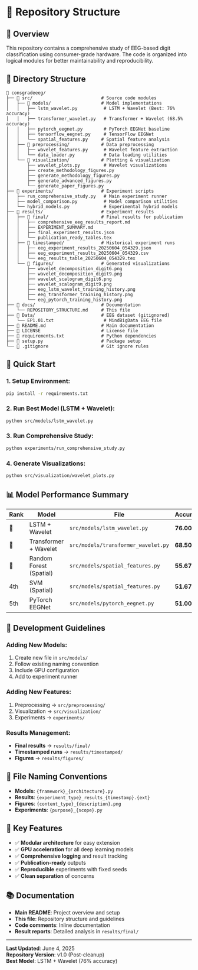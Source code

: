 # 📁 Repository Structure

## 🎯 **Overview**
This repository contains a comprehensive study of EEG-based digit classification using consumer-grade hardware. The code is organized into logical modules for better maintainability and reproducibility.

## 📂 **Directory Structure**

```
📁 consgradeeeg/
├── 📁 src/                          # Source code modules
│   ├── 📁 models/                   # Model implementations
│   │   ├── lstm_wavelet.py          # LSTM + Wavelet (Best: 76% accuracy)
│   │   ├── transformer_wavelet.py   # Transformer + Wavelet (68.5% accuracy)
│   │   ├── pytorch_eegnet.py        # PyTorch EEGNet baseline
│   │   ├── tensorflow_eegnet.py     # TensorFlow EEGNet
│   │   └── spatial_features.py     # Spatial feature analysis
│   ├── 📁 preprocessing/            # Data preprocessing
│   │   ├── wavelet_features.py      # Wavelet feature extraction
│   │   └── data_loader.py           # Data loading utilities
│   └── 📁 visualization/            # Plotting & visualization
│       ├── wavelet_plots.py         # Wavelet visualizations
│       ├── create_methodology_figures.py
│       ├── generate_methodology_figures.py
│       ├── generate_advanced_figures.py
│       └── generate_paper_figures.py
├── 📁 experiments/                  # Experiment scripts
│   ├── run_comprehensive_study.py   # Main experiment runner
│   ├── model_comparison.py          # Model comparison utilities
│   └── hybrid_models.py             # Experimental hybrid models
├── 📁 results/                      # Experiment results
│   ├── 📁 final/                    # Final results for publication
│   │   ├── comprehensive_eeg_results_report.md
│   │   ├── EXPERIMENT_SUMMARY.md
│   │   ├── final_experiment_results.json
│   │   └── publication_ready_tables.tex
│   ├── 📁 timestamped/              # Historical experiment runs
│   │   ├── eeg_experiment_results_20250604_054329.json
│   │   ├── eeg_experiment_results_20250604_054329.csv
│   │   └── eeg_results_table_20250604_054329.tex
│   └── 📁 figures/                  # Generated visualizations
│       ├── wavelet_decomposition_digit6.png
│       ├── wavelet_decomposition_digit9.png
│       ├── wavelet_scalogram_digit6.png
│       ├── wavelet_scalogram_digit9.png
│       ├── eeg_lstm_wavelet_training_history.png
│       ├── eeg_transformer_training_history.png
│       └── eeg_pytorch_training_history.png
├── 📁 docs/                         # Documentation
│   └── REPOSITORY_STRUCTURE.md     # This file
├── 📁 Data/                         # EEG dataset (gitignored)
│   └── EP1.01.txt                   # MindBigData EEG file
├── 📄 README.md                     # Main documentation
├── 📄 LICENSE                       # License file
├── 📄 requirements.txt              # Python dependencies
├── 📄 setup.py                      # Package setup
└── 📄 .gitignore                    # Git ignore rules
```

## 🚀 **Quick Start**

### **1. Setup Environment:**
```bash
pip install -r requirements.txt
```

### **2. Run Best Model (LSTM + Wavelet):**
```bash
python src/models/lstm_wavelet.py
```

### **3. Run Comprehensive Study:**
```bash
python experiments/run_comprehensive_study.py
```

### **4. Generate Visualizations:**
```bash
python src/visualization/wavelet_plots.py
```

## 📊 **Model Performance Summary**

| Rank | Model | File | Accuracy | Status |
|------|-------|------|----------|--------|
| 🥇 | LSTM + Wavelet | `src/models/lstm_wavelet.py` | **76.00%** | ✅ Best |
| 🥈 | Transformer + Wavelet | `src/models/transformer_wavelet.py` | **68.50%** | ✅ Good |
| 🥉 | Random Forest (Spatial) | `src/models/spatial_features.py` | **55.67%** | ✅ Baseline |
| 4th | SVM (Spatial) | `src/models/spatial_features.py` | **51.67%** | ✅ Baseline |
| 5th | PyTorch EEGNet | `src/models/pytorch_eegnet.py` | **51.00%** | ⚠️ Overfitting |

## 🔧 **Development Guidelines**

### **Adding New Models:**
1. Create new file in `src/models/`
2. Follow existing naming convention
3. Include GPU configuration
4. Add to experiment runner

### **Adding New Features:**
1. Preprocessing → `src/preprocessing/`
2. Visualization → `src/visualization/`
3. Experiments → `experiments/`

### **Results Management:**
- **Final results** → `results/final/`
- **Timestamped runs** → `results/timestamped/`
- **Figures** → `results/figures/`

## 📝 **File Naming Conventions**

- **Models**: `{framework}_{architecture}.py`
- **Results**: `{experiment_type}_results_{timestamp}.{ext}`
- **Figures**: `{content_type}_{description}.png`
- **Experiments**: `{purpose}_{scope}.py`

## 🎯 **Key Features**

- ✅ **Modular architecture** for easy extension
- ✅ **GPU acceleration** for all deep learning models
- ✅ **Comprehensive logging** and result tracking
- ✅ **Publication-ready** outputs
- ✅ **Reproducible** experiments with fixed seeds
- ✅ **Clean separation** of concerns

## 📚 **Documentation**

- **Main README**: Project overview and setup
- **This file**: Repository structure and guidelines
- **Code comments**: Inline documentation
- **Result reports**: Detailed analysis in `results/final/`

---

**Last Updated**: June 4, 2025  
**Repository Version**: v1.0 (Post-cleanup)  
**Best Model**: LSTM + Wavelet (76% accuracy)
